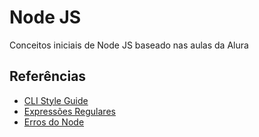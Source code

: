 # Node JS

Conceitos iniciais de Node JS baseado nas aulas da Alura



## Referências

 - [CLI Style Guide](https://devcenter.heroku.com/articles/cli-style-guide)
 - [Expressões Regulares](https://developer.mozilla.org/pt-BR/docs/Web/JavaScript/Guide/Regular_Expressions)
 - [Erros do Node](https://nodejs.org/api/errors.html)